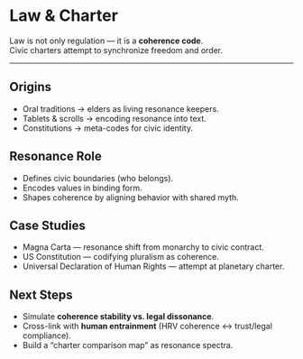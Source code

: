 # Law & Charter

Law is not only regulation — it is a **coherence code**.  
Civic charters attempt to synchronize freedom and order.

---

## Origins
- Oral traditions → elders as living resonance keepers.  
- Tablets & scrolls → encoding resonance into text.  
- Constitutions → meta-codes for civic identity.

## Resonance Role
- Defines civic boundaries (who belongs).  
- Encodes values in binding form.  
- Shapes coherence by aligning behavior with shared myth.

## Case Studies
- Magna Carta — resonance shift from monarchy to civic contract.  
- US Constitution — codifying pluralism as coherence.  
- Universal Declaration of Human Rights — attempt at planetary charter.

## Next Steps
- Simulate **coherence stability vs. legal dissonance**.  
- Cross-link with **human entrainment** (HRV coherence ↔ trust/legal compliance).  
- Build a “charter comparison map” as resonance spectra.
